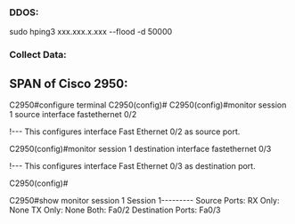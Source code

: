 ### DDOS:
sudo hping3 xxx.xxx.x.xxx --flood -d 50000

### Collect Data:
## SPAN of Cisco 2950:
C2950#configure terminal
C2950(config)#
C2950(config)#monitor session 1 source interface fastethernet 0/2

!--- This configures interface Fast Ethernet 0/2 as source port.

C2950(config)#monitor session 1 destination interface fastethernet 0/3

!--- This configures interface Fast Ethernet 0/3 as destination port.

C2950(config)# 

C2950#show monitor session 1
Session 1---------
Source Ports:
    RX Only:       None
        TX Only:       None
        Both:          Fa0/2
Destination Ports: Fa0/3
